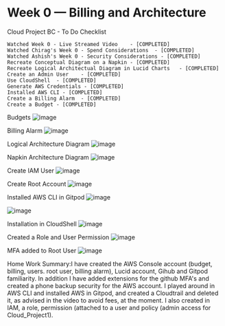 # Week 0 — Billing and Architecture

Cloud Project BC - To Do Checklist
	
	Watched Week 0 - Live Streamed Video	- [COMPLETED]
	Watched Chirag's Week 0 - Spend Considerations	- [COMPLETED]
	Watched Ashish's Week 0 - Security Considerations - [COMPLETED]
	Recreate Conceptual Diagram on a Napkin	- [COMPLETED]
	Recreate Logical Architectual Diagram in Lucid Charts	- [COMPLETED]
	Create an Admin User	- [COMPLETED]
	Use CloudShell	- [COMPLETED]
	Generate AWS Credentials - [COMPLETED] 
	Installed AWS CLI - [COMPLETED]
	Create a Billing Alarm	- [COMPLETED] 
	Create a Budget - [COMPLETED]

Budgets
![image](https://user-images.githubusercontent.com/102694128/219826012-bcedd8b6-a496-4267-ba05-5637d451467f.png)

Billing Alarm
![image](https://user-images.githubusercontent.com/102694128/219826185-d804c2b6-60ca-42fa-8f4d-dc9921464147.png)

Logical Architecture Diagram
![image](https://user-images.githubusercontent.com/102694128/219826304-d6941fc2-1c42-4209-b8e5-68052099e7b0.png)

Napkin Architecture Diagram
![image](https://user-images.githubusercontent.com/102694128/219827421-2a202988-565b-441b-8a6f-069a429f76dc.png)

Create IAM User
![image](https://user-images.githubusercontent.com/102694128/219826573-7c55fd43-f27e-4d8a-ac70-f6017ef5fa63.png)

Create Root Account
![image](https://user-images.githubusercontent.com/102694128/219826689-80b9b737-a089-47c9-8b73-ffdecc19d93b.png)

Installed AWS CLI in Gitpod
![image](https://user-images.githubusercontent.com/102694128/219835699-2ce768fc-ba2a-4629-95b0-b1118397cceb.png)

![image](https://user-images.githubusercontent.com/102694128/219835888-f875caff-0480-4d5e-9794-051441e53d97.png)

Installation in CloudShell
![image](https://user-images.githubusercontent.com/102694128/219836254-a6fd494e-dea7-4f71-a2cb-0ff2cea63052.png)

Created a Role and User Permission
![image](https://user-images.githubusercontent.com/102694128/219872545-c5509a6b-6256-4926-a050-771eb4640d9e.png)

MFA added to Root User
![image](https://user-images.githubusercontent.com/102694128/219872582-c320bd88-05f4-49b6-ae50-428622c8ae28.png)



Home Work Summary:I have created the AWS Console account (budget, billing, users. root user, billing alarm), Lucid account, Gihub and Gitpod familiarity. In addition I have added extensions for the github MFA's and created a phone backup security for the AWS account. I played around in AWS CLI and installed AWS in Gitpod, and created a Cloudtrail and deleted it, as advised in the video to avoid fees, at the moment. I also created in IAM, a role, permission (attached to a user and policy (admin access for Cloud_Project1). 
